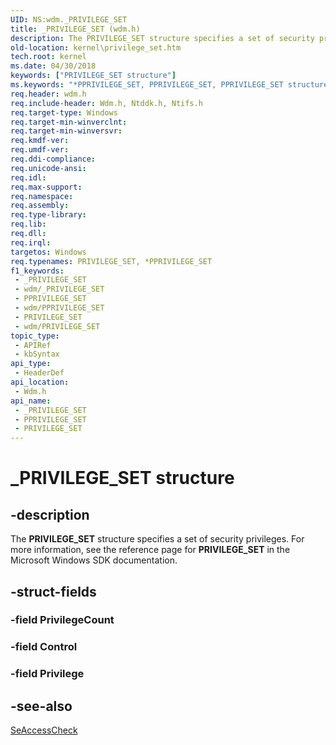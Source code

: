 ```yaml
---
UID: NS:wdm._PRIVILEGE_SET
title: _PRIVILEGE_SET (wdm.h)
description: The PRIVILEGE_SET structure specifies a set of security privileges. For more information, see the reference page for PRIVILEGE_SET in the Microsoft Windows SDK documentation.
old-location: kernel\privilege_set.htm
tech.root: kernel
ms.date: 04/30/2018
keywords: ["PRIVILEGE_SET structure"]
ms.keywords: "*PPRIVILEGE_SET, PPRIVILEGE_SET, PPRIVILEGE_SET structure pointer [Kernel-Mode Driver Architecture], PRIVILEGE_SET, PRIVILEGE_SET structure [Kernel-Mode Driver Architecture], _PRIVILEGE_SET, kernel.privilege_set, kstruct_c_c599935e-9092-4ee4-a982-a105835eb6bd.xml, wdm/PNP_BUS_INFORMATION, wdm/PPRIVILEGE_SET"
req.header: wdm.h
req.include-header: Wdm.h, Ntddk.h, Ntifs.h
req.target-type: Windows
req.target-min-winverclnt: 
req.target-min-winversvr: 
req.kmdf-ver: 
req.umdf-ver: 
req.ddi-compliance: 
req.unicode-ansi: 
req.idl: 
req.max-support: 
req.namespace: 
req.assembly: 
req.type-library: 
req.lib: 
req.dll: 
req.irql: 
targetos: Windows
req.typenames: PRIVILEGE_SET, *PPRIVILEGE_SET
f1_keywords:
 - _PRIVILEGE_SET
 - wdm/_PRIVILEGE_SET
 - PPRIVILEGE_SET
 - wdm/PPRIVILEGE_SET
 - PRIVILEGE_SET
 - wdm/PRIVILEGE_SET
topic_type:
 - APIRef
 - kbSyntax
api_type:
 - HeaderDef
api_location:
 - Wdm.h
api_name:
 - _PRIVILEGE_SET
 - PPRIVILEGE_SET
 - PRIVILEGE_SET
---
```


# _PRIVILEGE_SET structure


## -description

The <b>PRIVILEGE_SET</b> structure specifies a set of security privileges. For more information, see the reference page for <b>PRIVILEGE_SET</b> in the Microsoft Windows SDK documentation.

## -struct-fields

### -field PrivilegeCount

### -field Control

### -field Privilege

## -see-also

<a href="/windows-hardware/drivers/ddi/wdm/nf-wdm-seaccesscheck">SeAccessCheck</a>

